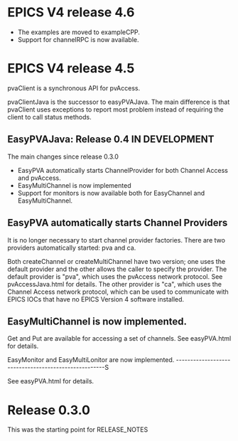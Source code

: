 EPICS V4 release 4.6
===========

* The examples are moved to exampleCPP.
* Support for channelRPC is now available.

EPICS V4 release 4.5
==========================
pvaClient is a synchronous API for pvAccess.

pvaClientJava is the successor to easyPVAJava.
The main difference is that pvaClient uses exceptions to report most problem instead
of requiring the client to call status methods.

EasyPVAJava: Release 0.4 IN DEVELOPMENT
---------------------------------------

The main changes since release 0.3.0

* EasyPVA automatically starts ChannelProvider for both Channel Access and pvAccess.
* EasyMultiChannel is now implemented
* Support for monitors is now available both for EasyChannel and EasyMultiChannel.


EasyPVA automatically starts Channel Providers
----------------------------------------------

It is no longer necessary to start channel provider factories.
There are two providers automatically started: pva and ca.

Both createChannel or createMultiChannel have two version; one uses the default provider
and the other allows the caller to specify the provider.
The default provider is "pva", which uses the pvAccess network protocol.
See pvAccessJava.html for details.
The other provider is "ca", which uses the Channel Access network protocol,
which can be used to communicate with EPICS IOCs that have no EPICS Version 4
software installed.

EasyMultiChannel is now implemented.
------------------------------------

Get and Put are available for accessing a set of channels.
See easyPVA.html for details.


EasyMonitor and EasyMultiLonitor are now implemented.
-----------------------------------------------------S

See easyPVA.html for details.


Release 0.3.0
==========
This was the starting point for RELEASE_NOTES
